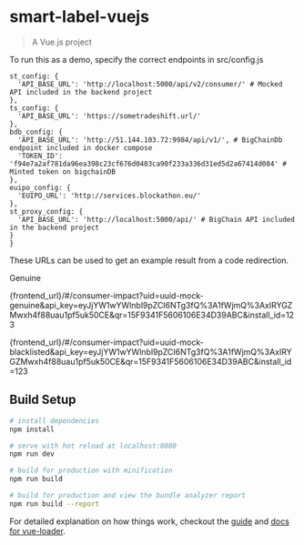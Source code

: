 # smart-label-vuejs

> A Vue.js project

To run this as a demo, specify the correct endpoints in src/config.js

```
st_config: {
  'API_BASE_URL': 'http://localhost:5000/api/v2/consumer/' # Mocked API included in the backend project
},
ts_config: {
  'API_BASE_URL': 'https://sometradeshift.url/'
},
bdb_config: {
  'API_BASE_URL': 'http://51.144.103.72:9984/api/v1/', # BigChainDb endpoint included in docker compose
  'TOKEN_ID': 'f94e7a2af781da96ea398c23cf676d0403ca90f233a336d31ed5d2a67414d084' # Minted token on bigchainDB
},
euipo_config: {
  'EUIPO_URL': 'http://services.blockathon.eu/'
},
st_proxy_config: {
  'API_BASE_URL': 'http://localhost:5000/api/' # BigChain API included in the backend project
}
}
```

These URLs can be used to get an example result from a code redirection.

Genuine

{frontend_url}/#/consumer-impact?uid=uuid-mock-genuine&api_key=eyJjYW1wYWlnbl9pZCI6NTg3fQ%3A1fWjmQ%3AxIRYGZMwxh4f88uau1pf5uk50CE&qr=15F9341F5606106E34D39ABC&install_id=123

{frontend_url}/#/consumer-impact?uid=uuid-mock-blacklisted&api_key=eyJjYW1wYWlnbl9pZCI6NTg3fQ%3A1fWjmQ%3AxIRYGZMwxh4f88uau1pf5uk50CE&qr=15F9341F5606106E34D39ABC&install_id=123

## Build Setup

``` bash
# install dependencies
npm install

# serve with hot reload at localhost:8080
npm run dev

# build for production with minification
npm run build

# build for production and view the bundle analyzer report
npm run build --report
```

For detailed explanation on how things work, checkout the [guide](http://vuejs-templates.github.io/webpack/) and [docs for vue-loader](http://vuejs.github.io/vue-loader).
